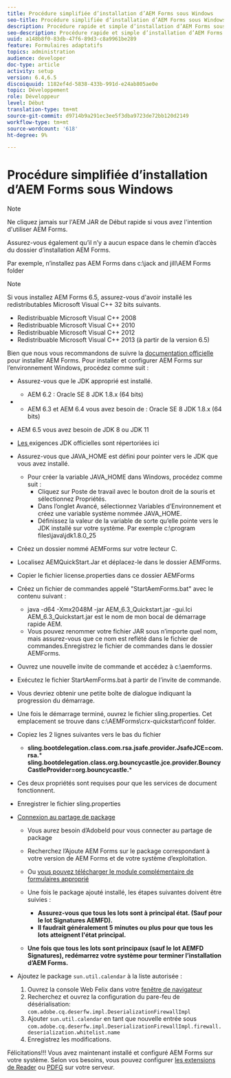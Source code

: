 ```yaml
---
title: Procédure simplifiée d’installation d’AEM Forms sous Windows
seo-title: Procédure simplifiée d’installation d’AEM Forms sous Windows
description: Procédure rapide et simple d’installation d’AEM Forms sous Windows
seo-description: Procédure rapide et simple d’installation d’AEM Forms sous Windows
uuid: a148b8f0-83db-47f6-89d3-c8a9961be289
feature: Formulaires adaptatifs
topics: administration
audience: developer
doc-type: article
activity: setup
version: 6.4,6.5
discoiquuid: 1182ef4d-5838-433b-991d-e24ab805ae0e
topic: Développement
role: Développeur
level: Début
translation-type: tm+mt
source-git-commit: d9714b9a291ec3ee5f3dba9723de72bb120d2149
workflow-type: tm+mt
source-wordcount: '618'
ht-degree: 9%

---
```



# Procédure simplifiée d’installation d’AEM Forms sous Windows

>[!NOTE]
>
>Ne cliquez jamais sur l&#39;AEM JAR de Début rapide si vous avez l&#39;intention d&#39;utiliser AEM Forms.
>
>Assurez-vous également qu’il n’y a aucun espace dans le chemin d’accès du dossier d’installation AEM Forms.
>
>Par exemple, n’installez pas AEM Forms dans c:\jack and jill\AEM Forms folder

>[!NOTE]
>
>Si vous installez AEM Forms 6.5, assurez-vous d&#39;avoir installé les redistributables Microsoft Visual C++ 32 bits suivants.
>
>* Redistribuable Microsoft Visual C++ 2008
>* Redistribuable Microsoft Visual C++ 2010
>* Redistribuable Microsoft Visual C++ 2012
>* Redistribuable Microsoft Visual C++ 2013 (à partir de la version 6.5)


Bien que nous vous recommandons de suivre la [documentation officielle](https://helpx.adobe.com/fr/experience-manager/6-3/forms/using/installing-configuring-aem-forms-osgi.html) pour installer AEM Forms. Pour installer et configurer AEM Forms sur l’environnement Windows, procédez comme suit :

* Assurez-vous que le JDK approprié est installé.
   * AEM 6.2 : Oracle SE 8 JDK 1.8.x (64 bits)
* 
   * AEM 6.3 et AEM 6.4 vous avez besoin de : Oracle SE 8 JDK 1.8.x (64 bits)
* AEM 6.5 vous avez besoin de JDK 8 ou JDK 11
* [Les ](https://helpx.adobe.com/fr/experience-manager/6-3/sites/deploying/using/technical-requirements.html) exigences JDK officielles sont répertoriées ici
* Assurez-vous que JAVA_HOME est défini pour pointer vers le JDK que vous avez installé.
   * Pour créer la variable JAVA_HOME dans Windows, procédez comme suit :
      * Cliquez sur Poste de travail avec le bouton droit de la souris et sélectionnez Propriétés.
      * Dans l’onglet Avancé, sélectionnez Variables d’Environnement et créez une variable système nommée JAVA_HOME.
      * Définissez la valeur de la variable de sorte qu’elle pointe vers le JDK installé sur votre système. Par exemple c:\program files\java\jdk1.8.0_25

* Créez un dossier nommé AEMForms sur votre lecteur C.
* Localisez AEMQuickStart.Jar et déplacez-le dans le dossier AEMForms.
* Copier le fichier license.properties dans ce dossier AEMForms
* Créez un fichier de commandes appelé &quot;StartAemForms.bat&quot; avec le contenu suivant :
   * java -d64 -Xmx2048M -jar AEM_6.3_Quickstart.jar -gui.Ici AEM_6.3_Quickstart.jar est le nom de mon bocal de démarrage rapide AEM.
   * Vous pouvez renommer votre fichier JAR sous n’importe quel nom, mais assurez-vous que ce nom est reflété dans le fichier de commandes.Enregistrez le fichier de commandes dans le dossier AEMForms.

* Ouvrez une nouvelle invite de commande et accédez à c:\aemforms.

* Exécutez le fichier StartAemForms.bat à partir de l’invite de commande.

* Vous devriez obtenir une petite boîte de dialogue indiquant la progression du démarrage.

* Une fois le démarrage terminé, ouvrez le fichier sling.properties. Cet emplacement se trouve dans c:\AEMForms\crx-quickstart\conf folder.

* Copiez les 2 lignes suivantes vers le bas du fichier
   * **sling.bootdelegation.class.com.rsa.jsafe.provider.JsafeJCE=com.rsa.*** **sling.bootdelegation.class.org.bouncycastle.jce.provider.BouncyCastleProvider=org.bouncycastle.***
* Ces deux propriétés sont requises pour que les services de document fonctionnent.
* Enregistrer le fichier sling.properties

* [Connexion au partage de package](http://localhost:4502/crx/packageshare/login.html)

   * Vous aurez besoin d’AdobeId pour vous connecter au partage de package
   * Recherchez l’Ajoute AEM Forms sur le package correspondant à votre version de AEM Forms et de votre système d’exploitation.
   * Ou [vous pouvez télécharger le module complémentaire de formulaires approprié](https://helpx.adobe.com/fr/aem-forms/kb/aem-forms-releases.html)
   * Une fois le package ajouté installé, les étapes suivantes doivent être suivies :

      * **Assurez-vous que tous les lots sont à principal état. (Sauf pour le lot Signatures AEMFD).**
      * **Il faudrait généralement 5 minutes ou plus pour que tous les lots atteignent l&#39;état principal.**
   * **Une fois que tous les lots sont principaux (sauf le lot AEMFD Signatures), redémarrez votre système pour terminer l’installation d’AEM Forms.**


* Ajoutez le package `sun.util.calendar` à la liste autorisée :

   1. Ouvrez la console Web Felix dans votre [fenêtre de navigateur](http://localhost:4502/system/console/configMgr)
   2. Recherchez et ouvrez la configuration du pare-feu de désérialisation: `com.adobe.cq.deserfw.impl.DeserializationFirewallImpl`
   3. Ajouter `sun.util.calendar` en tant que nouvelle entrée sous `com.adobe.cq.deserfw.impl.DeserializationFirewallImpl.firewall.deserialization.whitelist.name`
   4. Enregistrez les modifications.

Félicitations!!! Vous avez maintenant installé et configuré AEM Forms sur votre système.
Selon vos besoins, vous pouvez configurer [les extensions de Reader](https://helpx.adobe.com/experience-manager/6-3/forms/using/configuring-document-services.html) ou [ PDFG](https://helpx.adobe.com/experience-manager/6-3/forms/using/install-configure-pdf-generator.html) sur votre serveur.
